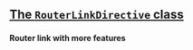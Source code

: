 <section id="main" data-note="AUTO-GENERATED CONTENT, DO NOT EDIT DIRECTLY!">

<h2><a name="routerlinkdirective" href="https://ngx-useful.lamnhan.com/classes/routerlinkdirective.html"><p>The <code>RouterLinkDirective</code> class</p>
</a></h2>

**Router link with more features**

</section>
